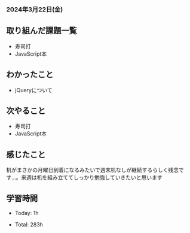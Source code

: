 ### 2024年3月22日(金)

## 取り組んだ課題一覧

- 寿司打
- JavaScript本

## わかったこと

- jQueryについて

## 次やること

- 寿司打
- JavaScript本

## 感じたこと

机がまさかの月曜日到着になるみたいで週末机なしが継続するらしく残念です…。来週は机を組み立ててしっかり勉強していきたいと思います


## 学習時間

- Today: 1h

- Total: 283h